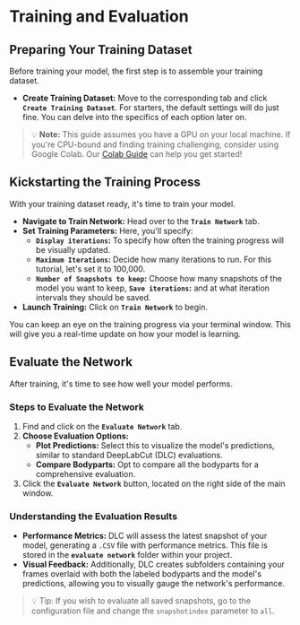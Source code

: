 # Training and Evaluation

## Preparing Your Training Dataset

Before training your model, the first step is to assemble your training dataset.

- **Create Training Dataset:** Move to the corresponding tab and click **`Create Training Dataset`**. For starters, the default settings will do just fine. You can delve into the specifics of each option later on.

> 💡 **Note:** This guide assumes you have a GPU on your local machine. If you're CPU-bound and finding training challenging, consider using Google Colab. Our [Colab Guide](https://colab.research.google.com/github/DeepLabCut/DeepLabCut/blob/master/examples/COLAB/COLAB_YOURDATA_TrainNetwork_VideoAnalysis.ipynb) can help you get started!

## Kickstarting the Training Process

With your training dataset ready, it's time to train your model.

- **Navigate to Train Network:** Head over to the **`Train Network`** tab.
- **Set Training Parameters:** Here, you'll specify:
  - **`Display iterations`:** To specify how often the training progress will be visually updated.
  - **`Maximum Iterations`:** Decide how many iterations to run. For this tutorial, let's set it to 100,000.
  - **`Number of Snapshots to keep`:** Choose how many snapshots of the model you want to keep, **`Save iterations`:** and at what iteration intervals they should be saved.
- **Launch Training:** Click on **`Train Network`** to begin.

You can keep an eye on the training progress via your terminal window. This will give you a real-time update on how your model is learning.

## Evaluate the Network

After training, it's time to see how well your model performs.

### Steps to Evaluate the Network

1. Find and click on the **`Evaluate Network`** tab.
2. **Choose Evaluation Options:**
   - **Plot Predictions:** Select this to visualize the model's predictions, similar to standard DeepLabCut (DLC) evaluations.
   - **Compare Bodyparts:** Opt to compare all the bodyparts for a comprehensive evaluation.
3. Click the **`Evaluate Network`** button, located on the right side of the main window.

### Understanding the Evaluation Results

- **Performance Metrics:** DLC will assess the latest snapshot of your model, generating a `.CSV` file with performance metrics. This file is stored in the **`evaluate network`** folder within your project.
- **Visual Feedback:** Additionally, DLC creates subfolders containing your frames overlaid with both the labeled bodyparts and the model's predictions, allowing you to visually gauge the network's performance.

>💡 Tip: If you wish to evaluate all saved snapshots, go to the configuration file and change the `snapshotindex` parameter to `all`. 















